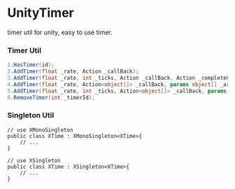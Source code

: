 # UnityTimer
timer util for unity, easy to use timer.

### Timer Util

```c#
1.HasTimer(id);
2.AddTimer(float _rate, Action _callBack);
3.AddTimer(float _rate, int _ticks, Action _callBack, Action _completeCallback = null);
4.AddTimer(float _rate, Action<object[]> _callBack, params object[] _args);
5.AddTimer(float _rate, int _ticks, Action<object[]> _callBack, params object[] _args);
6.RemoveTimer(int _timerId);
```

### Singleton Util

```
// use XMonoSingleton
public class XTime : XMonoSingleton<XTime>{
	// ...
}

// use XSingleton
public class XTime : XSingleton<XTime>{
	// ...
}
```

